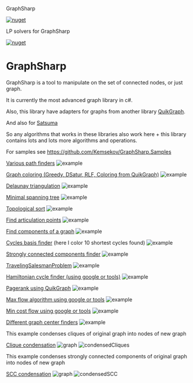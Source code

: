 GraphSharp

[![nuget](https://img.shields.io/nuget/v/Kemsekov.GraphSharp.svg)](https://www.nuget.org/packages/Kemsekov.GraphSharp/) 

LP solvers for GraphSharp

[![nuget](https://img.shields.io/nuget/v/Kemsekov.GraphSharp.svg)](https://www.nuget.org/packages/Kemsekov.GraphSharp.GoogleOrTools) 

# GraphSharp
GraphSharp is a tool to manipulate on the set of connected nodes, or just graph. 

It is currently the most advanced graph library in c#.

Also, this library have adapters for graphs from another library [QuikGraph](https://github.com/KeRNeLith/QuikGraph).

And also for [Satsuma](https://github.com/unchase/Unchase.Satsuma)

So any algorithms that works in these libraries also work here + this library contains lots and lots more algorithms and operations.

For samples see https://github.com/Kemsekov/GraphSharp.Samples

[Various path finders](https://github.com/Kemsekov/GraphSharp.Samples/tree/main/samples/FindPathByMeetInTheMiddle)
![example](https://github.com/Kemsekov/GraphSharp/assets/57869319/e54d8439-e14e-4560-a89d-80d1e19e00e7)


[Graph coloring (Greedy, DSatur, RLF, Coloring from QuikGraph)](https://github.com/Kemsekov/GraphSharp.Samples/tree/main/samples/GraphColoring)
![example](https://github.com/Kemsekov/GraphSharp/assets/57869319/e0f6ffc0-ca7b-4b57-9ff9-748a6efd2fd4)


[Delaunay triangulation](https://github.com/Kemsekov/GraphSharp.Samples/tree/main/samples/DelaunayTriangulation)
![example](https://user-images.githubusercontent.com/57869319/174455462-f0a7b769-33b8-47b9-b6a6-2936c02f4cbb.jpg)

[Minimal spanning tree](https://github.com/Kemsekov/GraphSharp.Samples/tree/main/samples/Tree)
![example](https://github.com/Kemsekov/GraphSharp/assets/57869319/b136945c-a163-4a9d-9bb2-07358a4bc1c7)

[Topological sort](https://github.com/Kemsekov/GraphSharp.Samples/tree/main/samples/TopologicalSort)
![example](https://user-images.githubusercontent.com/57869319/174638380-b39624b7-8c99-4544-a69b-f99f589d72b4.jpg)

[Find articulation points](https://github.com/Kemsekov/GraphSharp.Samples/tree/main/samples/ArticulationPointsFinder)
![example](https://user-images.githubusercontent.com/57869319/176494620-2cb92342-aa2d-432f-bfc6-ca503017464d.jpg)

[Find components of a graph](https://github.com/Kemsekov/GraphSharp.Samples/tree/main/samples/FindComponents)
![example](https://user-images.githubusercontent.com/57869319/176998046-e1ba18c7-9f11-4b9d-bd2f-54537d5d4a0a.jpg)

[Cycles basis finder](https://github.com/Kemsekov/GraphSharp.Samples/tree/main/samples/CycleFinder) (here I color 10 shortest cycles found)
![example](https://user-images.githubusercontent.com/57869319/179674538-142bf36b-e760-49d8-9ed6-eed3c512e907.jpg)

[Strongly connected components finder](https://github.com/Kemsekov/GraphSharp.Samples/tree/main/samples/StronglyComponentsFinder)
![example](https://user-images.githubusercontent.com/57869319/181353679-86969151-e88e-4600-8db1-8d9e361e96ce.jpg)

[TravelingSalesmanProblem](https://github.com/Kemsekov/GraphSharp.Samples/tree/main/samples/TravelingSalesmanProblem)
![example](https://user-images.githubusercontent.com/57869319/183226714-827188f0-2f34-4a99-b90d-c6937c5dd41f.jpg)

[Hamiltonian cycle finder (using google or tools)](https://github.com/Kemsekov/GraphSharp.Samples/tree/main/samples/HamiltonianCycle)
![example](https://github.com/Kemsekov/GraphSharp/assets/57869319/32c373ee-d988-42de-a6ef-c7e023345d3e)

[Pagerank using QuikGraph](https://github.com/Kemsekov/GraphSharp.Samples/tree/main/samples/PageRank)
![example](https://user-images.githubusercontent.com/57869319/187511214-3963fa78-ebf5-4d84-8bac-b483ea70f4b1.jpg)

[Max flow algorithm using google or tools](https://github.com/Kemsekov/GraphSharp.Samples/tree/main/samples/MaxFlow)
![example](https://github.com/Kemsekov/GraphSharp/assets/57869319/2f4a37eb-57e4-4ff2-9665-6753c25cb73d)

[Min cost flow using google or tools](https://github.com/Kemsekov/GraphSharp.Samples/tree/main/samples/MinCostFlow)
![example](https://github.com/Kemsekov/GraphSharp/assets/57869319/ce098798-476e-4645-857d-92d3a6aba5da)

[Different graph center finders](https://github.com/Kemsekov/GraphSharp.Samples/tree/main/samples/CenterFinder)
![example](https://github.com/Kemsekov/GraphSharp/assets/57869319/3f806a34-18a9-46bb-ad18-040e96644cad)


This example condenses cliques of original graph into nodes of new graph

[Clique condensation](https://github.com/Kemsekov/GraphSharp.Samples/tree/main/samples/CondenseCliques)
![graph](https://github.com/Kemsekov/GraphSharp/assets/57869319/068f4855-d432-404c-b20e-a3835499ca38)
![condensedCliques](https://github.com/Kemsekov/GraphSharp/assets/57869319/7a8c69f3-e25d-4a9f-9ac6-1f60f902b1c9)

This example condenses strongly connected components of original graph into nodes of new graph

[SCC condensation](https://github.com/Kemsekov/GraphSharp.Samples/tree/main/samples/CondenseSCC)
![graph](https://github.com/Kemsekov/GraphSharp/assets/57869319/6cf1aaff-e776-48e0-8300-c3f50888535b)
![condensedSCC](https://github.com/Kemsekov/GraphSharp/assets/57869319/ab553e2c-9149-4dd4-a27c-5d30ffcb5a16)


